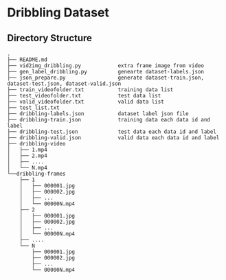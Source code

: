 # Dribbling Dataset

## Directory Structure

    .
    ├── README.md
    ├── vid2img_dribbling.py            extra frame image from video
    ├── gen_label_dribbling.py          genearte dataset-labels.json
    ├── json_prepare.py                 generate dataset-train.json, dataset-test.json, dataset-valid.json
    ├── train_videofolder.txt           training data list
    ├── test_videofolder.txt            test data list
    ├── valid_videofolder.txt           valid data list
    ├── test_list.txt
    ├── dribbling-labels.json           dataset label json file
    ├── dribbling-train.json            training data each data id and label
    ├── dribbling-test.json             test data each data id and label
    ├── dribbling-valid.json            valid data each data id and label
    ├── dribbling-video
    │   ├── 1.mp4
    │   ├── 2.mp4
    │   ├── ....
    │   └── N.mp4
    └──dribbling-frames
        ├── 1
        │   ├── 000001.jpg
        │   ├── 000002.jpg
        │   ├── ...   
        │   └── 00000N.mp4
        ├── 2
        │   ├── 000001.jpg
        │   ├── 000002.jpg
        │   ├── ...   
        │   └── 00000N.mp4
        ├── ....
        └── N
            ├── 000001.jpg
            ├── 000002.jpg
            ├── ...   
            └── 00000N.mp4
